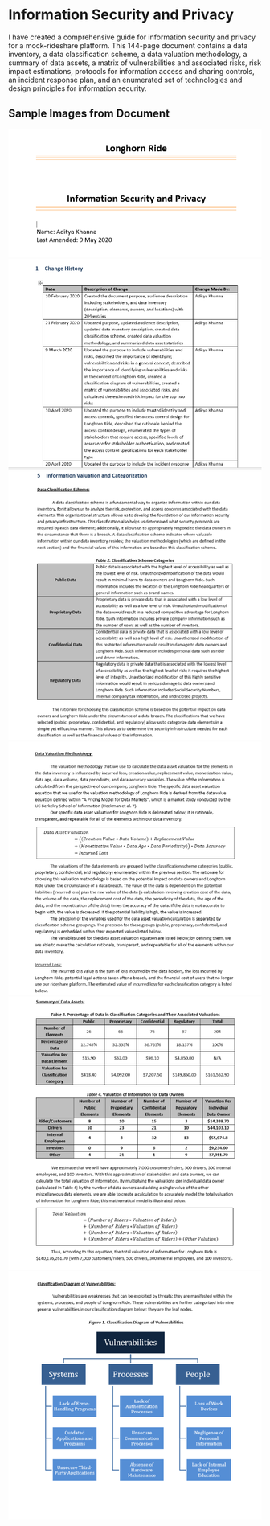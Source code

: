# Information Security and Privacy

I have created a comprehensive guide for information security and privacy for a mock-rideshare platform. This 144-page document contains a data inventory, a data classification scheme, a data valuation methodology, a summary of data assets, a matrix of vulnerabilities and associated risks, risk impact estimations, protocols for information access and sharing controls, an incident response plan, and an enumerated set of technologies and design principles for information security.

## Sample Images from Document

![WebPageImage1](https://github.com/MyNameIsAditya/InformationSecurityAndPrivacy/blob/master/readme_images/titlepage.png)
![WebPageImage1](https://github.com/MyNameIsAditya/InformationSecurityAndPrivacy/blob/master/readme_images/Screenshot%20(661).png)
![WebPageImage1](https://github.com/MyNameIsAditya/InformationSecurityAndPrivacy/blob/master/readme_images/Screenshot%20(662).png)
![WebPageImage1](https://github.com/MyNameIsAditya/InformationSecurityAndPrivacy/blob/master/readme_images/Screenshot%20(663).png)
![WebPageImage1](https://github.com/MyNameIsAditya/InformationSecurityAndPrivacy/blob/master/readme_images/Screenshot%20(664).png)
![WebPageImage1](https://github.com/MyNameIsAditya/InformationSecurityAndPrivacy/blob/master/readme_images/Screenshot%20(665).png)
